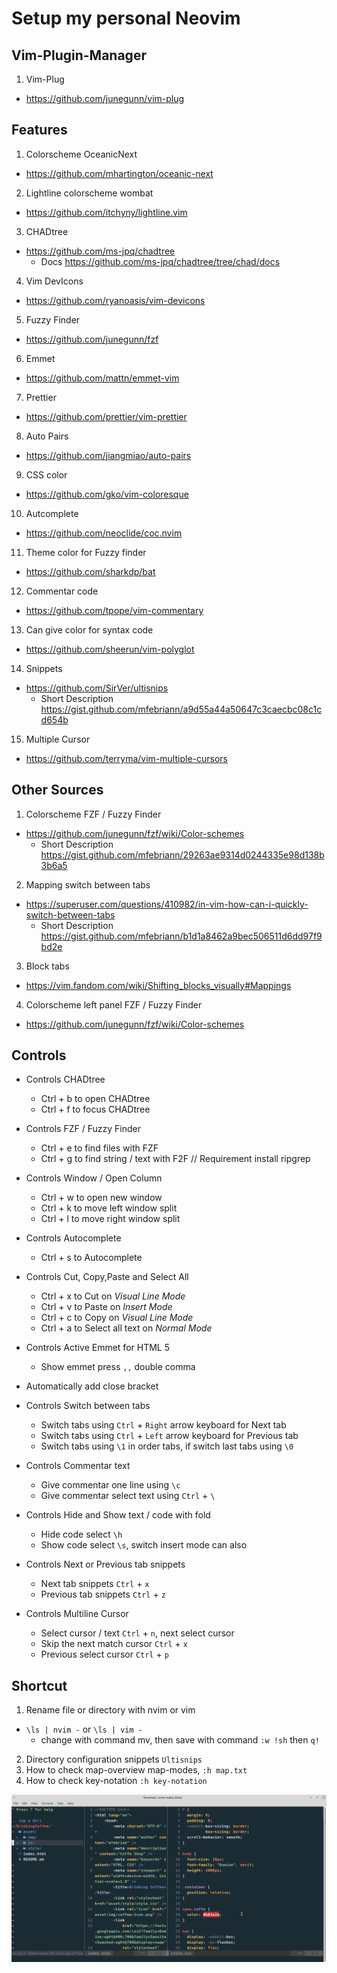 # Setup my personal Neovim

## Vim-Plugin-Manager

1. Vim-Plug

- https://github.com/junegunn/vim-plug

## Features

1. Colorscheme OceanicNext
- https://github.com/mhartington/oceanic-next

2. Lightline colorscheme wombat
- https://github.com/itchyny/lightline.vim

3. CHADtree
- https://github.com/ms-jpq/chadtree
  - Docs https://github.com/ms-jpq/chadtree/tree/chad/docs

4. Vim DevIcons
- https://github.com/ryanoasis/vim-devicons

5. Fuzzy Finder
- https://github.com/junegunn/fzf

6. Emmet
- https://github.com/mattn/emmet-vim

7. Prettier
- https://github.com/prettier/vim-prettier

8. Auto Pairs
- https://github.com/jiangmiao/auto-pairs

9. CSS color
- https://github.com/gko/vim-coloresque

10. Autcomplete
- https://github.com/neoclide/coc.nvim

11. Theme color for Fuzzy finder
- https://github.com/sharkdp/bat

12. Commentar code
- https://github.com/tpope/vim-commentary

13. Can give color for syntax code
- https://github.com/sheerun/vim-polyglot

14. Snippets
- https://github.com/SirVer/ultisnips
  - Short Description https://gist.github.com/mfebriann/a9d55a44a50647c3caecbc08c1cd654b

15. Multiple Cursor
- https://github.com/terryma/vim-multiple-cursors

## Other Sources
1. Colorscheme FZF / Fuzzy Finder
- https://github.com/junegunn/fzf/wiki/Color-schemes
  - Short Description https://gist.github.com/mfebriann/29263ae9314d0244335e98d138b3b6a5

2. Mapping switch between tabs
- https://superuser.com/questions/410982/in-vim-how-can-i-quickly-switch-between-tabs
  - Short Description https://gist.github.com/mfebriann/b1d1a8462a9bec506511d6dd97f9bd2e

3. Block tabs
- https://vim.fandom.com/wiki/Shifting_blocks_visually#Mappings

4. Colorscheme left panel FZF / Fuzzy Finder
- https://github.com/junegunn/fzf/wiki/Color-schemes

## Controls

- Controls CHADtree
   - Ctrl + b to open CHADtree
   - Ctrl + f to focus CHADtree

- Controls FZF / Fuzzy Finder
   - Ctrl + e to find files with FZF
   - Ctrl + g to find string / text with F2F // Requirement install ripgrep

- Controls Window / Open Column 
   - Ctrl + w to open new window
   - Ctrl + k to move left window split
   - Ctrl + l to move right window split
- Controls Autocomplete
   - Ctrl + s to Autocomplete

- Controls Cut, Copy,Paste and Select All
   - Ctrl + x to Cut on _Visual Line Mode_
   - Ctrl + v to Paste  on _Insert Mode_
   - Ctrl + c to Copy  on _Visual Line Mode_
   - Ctrl + a to Select all text on _Normal Mode_

- Controls Active Emmet for HTML 5
   - Show emmet press `,,` double comma

- Automatically add close bracket

- Controls Switch between tabs
   - Switch tabs using `Ctrl` + `Right` arrow keyboard for Next tab
   - Switch tabs using `Ctrl` + `Left` arrow keyboard for Previous tab
   - Switch tabs using `\1` in order tabs, if switch last tabs using `\0`

- Controls Commentar text 
   - Give commentar one line using `\c`
   - Give commentar select text using `Ctrl` + `\`

- Controls Hide and Show text / code with fold 
   - Hide code select `\h`
   - Show code select `\s`, switch insert mode can also

- Controls Next or Previous tab snippets
   - Next tab snippets `Ctrl` + `x`
   - Previous tab snippets `Ctrl` + `z`

- Controls Multiline Cursor
   - Select cursor / text `Ctrl` + `n`, next select cursor
   - Skip the next match cursor `Ctrl` + `x` 
   - Previous select cursor `Ctrl` + `p`

## Shortcut

1. Rename file or directory with nvim or vim
- `\ls | nvim -` or `\ls | vim -` 
  - change with command mv, then save with command `:w !sh` then `q!`
2. Directory configuration snippets `Ultisnips`
3. How to check map-overview map-modes, `:h map.txt`
4. How to check key-notation `:h key-notation`

<img src="using-neovim.png">
